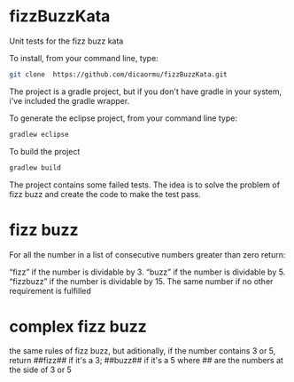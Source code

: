 # fizzBuzzKata
Unit tests for the fizz buzz kata

To install, from your command line, type:

```sh
git clone  https://github.com/dicaormu/fizzBuzzKata.git
```

The project is a gradle project, but if you don't have gradle in your system, i've included the gradle wrapper.

To generate the eclipse project, from your command line type:

```sh
gradlew eclipse
```

To build the project 

```sh
gradlew build
```

The project contains some failed tests. The idea is to solve the problem of fizz buzz and create the code to make the test pass.

# fizz buzz

For all the number in a list of consecutive numbers greater than zero return:

“fizz” if the number is dividable by 3.
“buzz” if the number is dividable by 5.
“fizzbuzz” if the number is dividable by 15.
The same number if no other requirement is fulfilled

# complex fizz buzz

the same rules of fizz buzz, but aditionally, if the number contains 3 or 5, return ##fizz## if it's a 3; ##buzz## if it's a 5
where ## are the numbers at the side of 3 or 5
